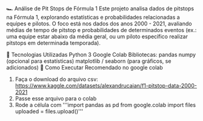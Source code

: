🏎️ Análise de Pit Stops de Fórmula 1
Este projeto analisa dados de pitstops na Fórmula 1, explorando estatísticas e probabilidades relacionadas a equipes e pilotos. O foco está nos dados dos anos 2000 - 2021, avaliando médias de tempo de pitstop e probabilidades de determinados eventos (ex.: uma equipe estar abaixo da média geral, ou um piloto específico realizar pitstops em determinada temporada).

📱 Tecnologias Utilizadas
Python 3
Google Colab
Bibliotecas:
pandas
numpy (opcional para estatísticas)
matplotlib / seaborn (para gráficos, se adicionados)
🚀 Como Executar
Recomendado no google colab
1. Faça o download do arquivo csv: https://www.kaggle.com/datasets/alexandrucaian/f1-pitstop-data-2000-2021
2. Passe esse arquivo para o colab
3. Rode a célula com
'''import pandas as pd
from google.colab import files
uploaded = files.upload()'''
